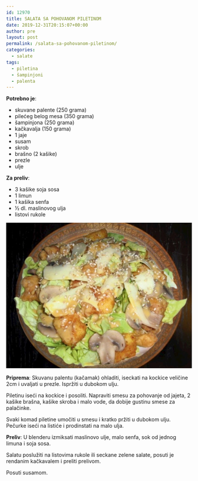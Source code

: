 ```yaml
---
id: 12970
title: SALATA SA POHOVANOM PILETINOM
date: 2019-12-31T20:15:07+00:00
author: pre
layout: post
permalink: /salata-sa-pohovanom-piletinom/
categories:
  - salate  
tags:
  - piletina
  - šampinjoni
  - palenta
---
```

**Potrebno je**:

* skuvane palente (250 grama)
* pilećeg belog mesa (350 grama)
* šampinjona (250 grama)
* kačkavalja (150 grama)
* 1 jaje
* susam
* skrob
* brašno (2 kašike)
* prezle
* ulje

**Za preliv**:

* 3 kašike soja sosa
* 1 limun
* 1 kašika senfa
* ½ dl. maslinovog ulja
* listovi rukole

![salata](/wp-content/uploads/2019/12/salata.jpg)


**Priprema**: Skuvanu palentu (kačamak) ohladiti, iseckati na kockice veličine 2cm i uvaljati u prezle. Ispržiti u dubokom ulju.

Piletinu iseći na kockice i posoliti. Napraviti smesu za pohovanje od jajeta, 2 kašike brašna, kašike skroba i malo vode, da dobije gustinu smese za palačinke.

Svaki komad piletine umočiti u smesu i kratko pržiti u dubokom ulju.
Pečurke iseći na listiće i prodinstati na malo ulja.

**Preliv**:  U blenderu izmiksati maslinovo ulje, malo senfa, sok
od jednog limuna i soja sosa.

Salatu poslužiti na listovima rukole ili seckane zelene salate, posuti je rendanim kačkavalem i preliti prelivom.

Posuti susamom.
